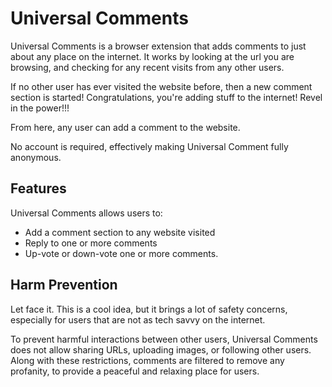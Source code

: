 # Universal Comments

Universal Comments is a browser extension that adds comments to just about any place on the internet.
It works by looking at the url you are browsing, and checking for any recent visits from any other users.

If no other user has ever visited the website before, then a new comment section is started! Congratulations, you're adding stuff to the internet! Revel in the power!!!

From here, any user can add a comment to the website.

No account is required, effectively making Universal Comment fully anonymous.

## Features

Universal Comments allows users to:

- Add a comment section to any website visited
- Reply to one or more comments
- Up-vote or down-vote one or more comments.

## Harm Prevention

Let face it. This is a cool idea, but it brings a lot of safety concerns, especially for users that are not as tech savvy on the internet.

To prevent harmful interactions between other users, Universal Comments does not allow sharing URLs, uploading images, or following other users.
Along with these restrictions, comments are filtered to remove any profanity, to provide a peaceful and relaxing place for users.
